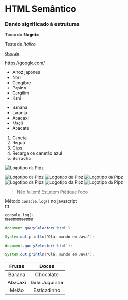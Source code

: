 # HTML Semântico
### Dando significado à estruturas

Teste de **Negrito**

Teste de *Itálico*

[Google](https://google.com/)

<https://google.com/>

* Arroz japonês
* Nori
* Gengibre
* Pepino
* Gergilim
* Kani

- Banana
- Laranja
- Abacaxi
- Maçã
- Abacate

1. Caneta
2. Régua
3. Clips
4. Recarga de canetão azul
5. Borracha

![Logotipo da Pipz](https://pipz.io/shared/1/files/logo_academy.JPG)

![Logotipo da Pipz](https://pipz.com/static/images/blog/eddie.png) ![Logotipo da Pipz](https://pipz.com/static/images/blog/eddie.png) ![Logotipo da Pipz](https://pipz.com/static/images/blog/eddie.png) ![Logotipo da Pipz](https://pipz.com/static/images/blog/eddie.png) ![Logotipo da Pipz](https://pipz.com/static/images/blog/eddie.png) ![Logotipo da Pipz](https://pipz.com/static/images/blog/eddie.png)

> Não faltem!
> Estudem
> Prátique
> Foco


Método `console.log()` no javascript<br>
ttt


`console.log()` <br>
`MMMMMMMMMMMMM`

```js
document.querySelector('html');
```

```java
System.out.println('Olá, mundo em Java');
```

~~~js
document.querySelector('html');
~~~

~~~java
System.out.println('Olá, mundo em Java');
~~~

Frutas | Doces
:--: | :--:
Banana | Chocolate
Abacaxi | Bala Juquinha
Melão | Esticadinho
